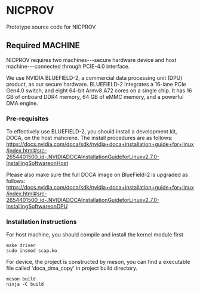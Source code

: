 # NICPROV
Prototype source code for NICPROV

## Required MACHINE 
NICPROV requires two machines---secure hardware device and host machine---connected through PCIE-4.0 interface.

We use NVIDIA BLUEFIELD-2, a commercial data processing unit (DPU) product, as our secure hardware. BLUEFIELD-2 integrates a 16-lane PCIe Gen4.0 switch, and eight 64-bit Armv8 A72 cores on a single chip. It has 16 GB of onboard DDR4 memory, 64 GB of eMMC memory, and a powerful DMA engine.

### Pre-requisites
To effectively use BLUEFIELD-2, you should install a development kit, DOCA, on the host mahcnine. The install procedures are as follows: https://docs.nvidia.com/doca/sdk/nvidia+doca+installation+guide+for+linux/index.html#src-2654401500_id-.NVIDIADOCAInstallationGuideforLinuxv2.7.0-InstallingSoftwareonHost

Please also make sure the full DOCA image on BlueField-2 is upgraded as follows: https://docs.nvidia.com/doca/sdk/nvidia+doca+installation+guide+for+linux/index.html#src-2654401500_id-.NVIDIADOCAInstallationGuideforLinuxv2.7.0-InstallingSoftwareonDPU

### Installation Instructions
For host machine, you should compile and install the kernel module first
```shell
make driver
sudo insmod scap.ko
```
For device, the project is constructed by meson, you can find a executable file called 'doca_dma_copy' in project build directory.
```device shell
meson build
ninja -C build
```


